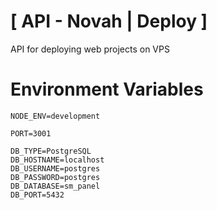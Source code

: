 # [ API - Novah | Deploy ]

API for deploying web projects on VPS

# Environment Variables
```
NODE_ENV=development

PORT=3001

DB_TYPE=PostgreSQL
DB_HOSTNAME=localhost
DB_USERNAME=postgres
DB_PASSWORD=postgres
DB_DATABASE=sm_panel
DB_PORT=5432
```
